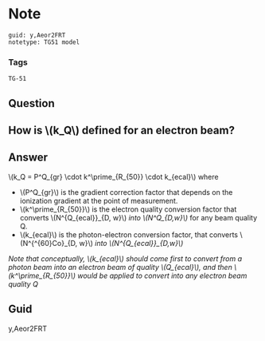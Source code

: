 # Note
```
guid: y,Aeor2FRT
notetype: TG51 model
```

### Tags
```
TG-51
```

## Question
<h2>How is \(k_Q\) defined for an electron beam?</h2>

## Answer
<section>
<p>\(k_Q = P^Q_{gr} \cdot k^\prime_{R_{50}} \cdot k_{ecal}\) where</p>
<ul>
<li>\(P^Q_{gr}\) is the gradient correction factor that depends on the ionization gradient at the point of measurement.</li>
<li>\(k^\prime_{R_{50}}\) is the electron quality conversion factor that converts \(N^{Q_{ecal}}_{D, w}\)<em> into \(N^Q_{D,w}\)</em> for any beam quality Q.</li>
<li>\(k_{ecal}\) is the photon-electron conversion factor, that converts \(N^{^{60}Co}_{D, w}\)<em> into \(N^{Q_{ecal}}_{D,w}\)</em></li>
</ul>
<p><em>Note that conceptually, \(k_{ecal}\) should come first to convert from a photon beam into an electron beam of quality \(Q_{ecal}\), and then \(k^\prime_{R_{50}}\)  would be applied to convert into any electron beam quality Q</em></p>

</section>

## Guid
y,Aeor2FRT
